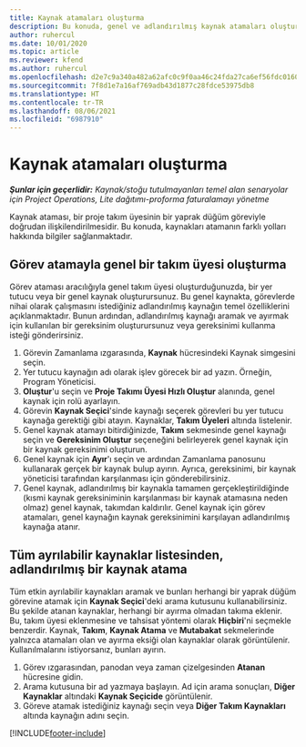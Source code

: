 ```yaml
---
title: Kaynak atamaları oluşturma
description: Bu konuda, genel ve adlandırılmış kaynak atamaları oluşturma hakkında bilgiler sağlanmaktadır.
author: ruhercul
ms.date: 10/01/2020
ms.topic: article
ms.reviewer: kfend
ms.author: ruhercul
ms.openlocfilehash: d2e7c9a340a482a62afc0c9f0aa46c24fda27ca6ef56fdc0160f06af846c0b53
ms.sourcegitcommit: 7f8d1e7a16af769adb43d1877c28fdce53975db8
ms.translationtype: HT
ms.contentlocale: tr-TR
ms.lasthandoff: 08/06/2021
ms.locfileid: "6987910"
---
```

# <a name="create-resource-assignments"></a>Kaynak atamaları oluşturma

_**Şunlar için geçerlidir:** Kaynak/stoğu tutulmayanları temel alan senaryolar için Project Operations, Lite dağıtımı-proforma faturalamayı yönetme_


Kaynak ataması, bir proje takım üyesinin bir yaprak düğüm göreviyle doğrudan ilişkilendirilmesidir. Bu konuda, kaynakları atamanın farklı yolları hakkında bilgiler sağlanmaktadır.

## <a name="create-a-generic-team-member-through-task-assignment"></a>Görev atamayla genel bir takım üyesi oluşturma


Görev ataması aracılığıyla genel takım üyesi oluşturduğunuzda, bir yer tutucu veya bir genel kaynak oluşturursunuz. Bu genel kaynakta, görevlerde nihai olarak çalışmasını istediğiniz adlandırılmış kaynağın temel özelliklerini açıklanmaktadır. Bunun ardından, adlandırılmış kaynağı aramak ve ayırmak için kullanılan bir gereksinim oluşturursunuz veya gereksinimi kullanma isteği gönderirsiniz.

1. Görevin Zamanlama ızgarasında, **Kaynak** hücresindeki Kaynak simgesini seçin.
2. Yer tutucu kaynağın adı olarak işlev görecek bir ad yazın. Örneğin, Program Yöneticisi.
3. **Oluştur**'u seçin ve **Proje Takımı Üyesi Hızlı Oluştur** alanında, genel kaynak için rolü ayarlayın.
4. Görevin **Kaynak Seçici**'sinde kaynağı seçerek görevleri bu yer tutucu kaynağa gerektiği gibi atayın. Kaynaklar, **Takım Üyeleri** altında listelenir.
5. Genel kaynak atamayı bitirdiğinizde, **Takım** sekmesinde genel kaynağı seçin ve **Gereksinim Oluştur** seçeneğini belirleyerek genel kaynak için bir kaynak gereksinimi oluşturun.
6. Genel kaynak için **Ayır**'ı seçin ve ardından Zamanlama panosunu kullanarak gerçek bir kaynak bulup ayırın. Ayrıca, gereksinimi, bir kaynak yöneticisi tarafından karşılanması için gönderebilirsiniz.
7. Genel kaynak, adlandırılmış bir kaynakla tamamen gerçekleştirildiğinde (kısmi kaynak gereksiniminin karşılanması bir kaynak atamasına neden olmaz) genel kaynak, takımdan kaldırılır. Genel kaynak için görev atamaları, genel kaynağın kaynak gereksinimini karşılayan adlandırılmış kaynağa atanır.

## <a name="assign-a-named-resource-from-the-list-of-all-bookable-resources"></a>Tüm ayrılabilir kaynaklar listesinden, adlandırılmış bir kaynak atama

Tüm etkin ayrılabilir kaynakları aramak ve bunları herhangi bir yaprak düğüm görevine atamak için **Kaynak Seçici**'deki arama kutusunu kullanabilirsiniz. Bu şekilde atanan kaynaklar, herhangi bir ayırma olmadan takıma eklenir. Bu, takım üyesi eklenmesine ve tahsisat yöntemi olarak **Hiçbiri**'ni seçmekle benzerdir. Kaynak, **Takım**, **Kaynak Atama** ve **Mutabakat** sekmelerinde yalnızca atamaları olan ve ayırma eksiği olan kaynaklar olarak görüntülenir. Kullanılmalarını istiyorsanız, bunları ayırın.

1. Görev ızgarasından, panodan veya zaman çizelgesinden **Atanan** hücresine gidin.
2. Arama kutusuna bir ad yazmaya başlayın. Ad için arama sonuçları, **Diğer Kaynaklar** altındaki **Kaynak Seçicide** görüntülenir.
3. Göreve atamak istediğiniz kaynağı seçin veya **Diğer Takım Kaynakları** altında kaynağın adını seçin.


[!INCLUDE[footer-include](../includes/footer-banner.md)]